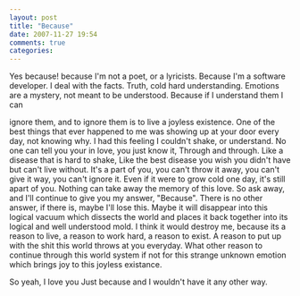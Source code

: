 ```yaml
---
layout: post
title: "Because"
date: 2007-11-27 19:54
comments: true
categories: 
---
```


Yes because! because I'm not a poet, or a lyricists. Because I'm a software
developer. I deal with the facts. Truth, cold hard understanding. Emotions are
a mystery, not meant to be understood. Because if I understand them I can
<!-- more -->
ignore them, and to ignore them is to live a joyless existence. One of the best
things that ever happened to me was showing up at your door every day, not
knowing why. I had this feeling I couldn't shake, or understand. No one can
tell you your in love, you just know it, Through and through. Like a disease
that is hard to shake, Like the best disease you wish you didn't have but can't
live without. It's a part of you, you can't throw it away, you can't give it
way, you can't ignore it. Even if it were to grow cold one day, it's still
apart of you. Nothing can take away the memory of this love. So ask away, and
I'll continue to give you my answer, "Because". There is no other answer, if
there is, maybe I'll lose this. Maybe it will disappear into this logical
vacuum which dissects the world and places it back together into its logical
and well understood mold. I think it would destroy me, because its a reason to
live, a reason to work hard, a reason to exist. A reason to put up with the
shit this world throws at you everyday. What other reason to continue through
this world system if not for this strange unknown emotion which brings joy to
this joyless existance.

So yeah, I love you Just because and I wouldn't have it any other way.

